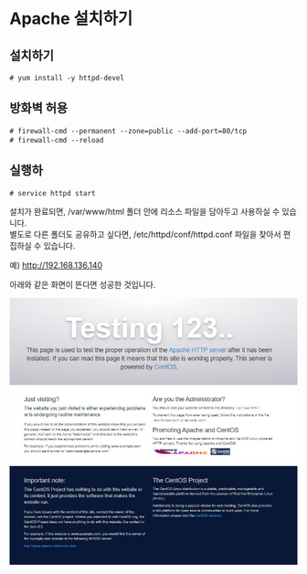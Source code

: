 # Apache 설치하기

## 설치하기

```text
# yum install -y httpd-devel
```

## 방화벽 허용

```text
# firewall-cmd --permanent --zone=public --add-port=80/tcp
# firewall-cmd --reload
```

## 실행하

```text
# service httpd start
```

설치가 완료되면,  /var/www/html 폴더 안에 리소스 파일을 담아두고 사용하실 수 있습니다.  
별도로 다른 폴더도 공유하고 싶다면, /etc/httpd/conf/httpd.conf 파일을 찾아서 편집하실 수 있습니다.

예\) http://192.168.136.140

아래와 같은 화면이 뜬다면 성공한 것입니다.

![](.gitbook/assets/.jpg.jpeg)

